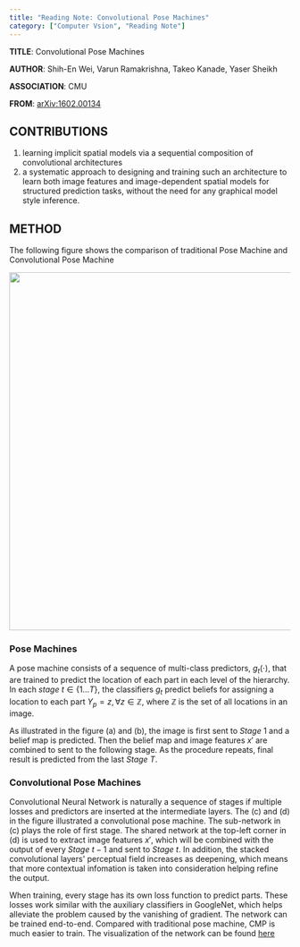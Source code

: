 ```yaml
---
title: "Reading Note: Convolutional Pose Machines"
category: ["Computer Vsion", "Reading Note"]
---
```


**TITLE**: Convolutional Pose Machines

**AUTHOR**: Shih-En Wei, Varun Ramakrishna, Takeo Kanade, Yaser Sheikh

**ASSOCIATION**: CMU

**FROM**: [arXiv:1602.00134](https://arxiv.org/abs/1602.00134)

## CONTRIBUTIONS ##

1. learning implicit spatial models via a sequential composition of convolutional architectures
2. a systematic approach to designing and training such an architecture to learn both image features and image-dependent spatial models for structured prediction tasks, without the need for any graphical model style inference.

## METHOD ##

The following figure shows the comparison of traditional Pose Machine and Convolutional Pose Machine

<img class="img-responsive center-block" src="https://raw.githubusercontent.com/joshua19881228/my_blogs/master/Computer_Vision/Reading_Note/figures/CPM.jpg" alt="" width="640"/>

### Pose Machines ###

A pose machine consists of a sequence of multi-class predictors, $g_{t}(\cdot)$, that are trained to predict the location of each part in each level of the hierarchy. In each $stage$ $t \in \{1...T\}$, the classifiers $g_{t}$ predict beliefs for assigning a location to each part $Y_{p}=z, \forall z \in \mathbb{Z}$, where $\mathbb{Z}$ is the set of all locations in an image.

As illustrated in the figure (a) and (b), the image is first sent to $Stage$ $1$ and a belief map is predicted. Then the belief map and image features $x'$ are combined to sent to the following stage. As the procedure repeats, final result is predicted from the last $Stage$ $T$.

### Convolutional Pose Machines ###

Convolutional Neural Network is naturally a sequence of stages if multiple losses and predictors are inserted at the intermediate layers. The (c) and (d) in the figure illustrated a convolutional pose machine. The sub-network in (c) plays the role of first stage. The shared network at the top-left corner in (d) is used to extract image features $x'$, which will be combined with the output of every $Stage$ $t-1$ and sent to $Stage$ $t$. In addition, the stacked convolutional layers' perceptual field increases as deepening, which means that more contextual infomation is taken into consideration helping refine the output.

When training, every stage has its own loss function to predict parts. These losses work similar with the auxiliary classifiers in GoogleNet, which helps alleviate the problem caused by the vanishing of gradient. The network can be trained end-to-end. Compared with traditional pose machine, CMP is much easier to train. The visualization of the network can be found [here](http://ethereon.github.io/netscope/#/gist/973fbf0cf73325eea5ced1761d10c8e4)
